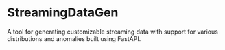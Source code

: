 # StreamingDataGen
A tool for generating customizable streaming data with support for various distributions and anomalies built using FastAPI.
